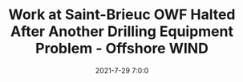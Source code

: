 ---
"title": "Work at Saint-Brieuc OWF Halted After Another Drilling Equipment Problem - Offshore WIND"
"date": "2021-7-29 7:0:0"
"feed_name": "GOOGLENEWS"
"feed_website": "https://news.google.com/search?q=drilling%2Bincident&hl=en-US&gl=US&ceid=US:en"
"feed_rss": "https://news.google.com/rss/search?q=drilling%2Bincident&hl=en-US&gl=US&ceid=US:en"
"link": "https://www.offshorewind.biz/2021/07/29/work-at-saint-brieuc-owf-halted-after-another-drilling-equipment-problem/"
"file": "_posts/1-1-2021-8041512a952017ddee8e162076bde70b115c19be.md"
"accident": "0"
"drilling": "0"
---